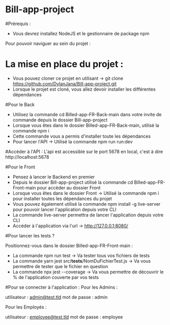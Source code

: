 # Bill-app-project

#Prérequis :
- Vous devrez installez NodeJS et le gestionnaire de package npm

Pour pouvoir naviguer au sein du projet :
# La mise en place du projet :
- Vous pouvez cloner ce projet en utilisant -> git clone https://github.com/DylanJana/Bill-app-project.git 
- Lorsque le projet est cloné, vous allez devoir installer les différentes dépendances

#Pour le Back
- Utilisez la commande cd Billed-app-FR-Back-main dans votre invite de commande depuis le dossier Bill-app-project
- Lorsque vous êtes dans le dossier Billed-app-FR-Back-main, utilisé la commande npm i
- Cette commande vous a permis d'installer toute les dépendances
- Pour lancer l'API -> Utilisé la commande npm run run:dev

#Accéder à l'API :
L'api est accessible sur le port 5678 en local, c'est à dire http://localhost:5678

#Pour le Front
- Pensez à lancer le Backend en premier
- Depuis le dossier Bill-app-project utilisé la commande cd Billed-app-FR-Front-main pour accèder au dossier Front
- Lorsque vous êtes dans le dossier Front -> Utilisé la commande npm i pour installer toutes les dépendances du projet
- Vous pouvez également utilisé la commande npm install -g live-server pour pouvoir lancer l'application depuis votre CLI
- La commande live-server permettra de lancer l'application depuis votre CLI
- Accéder à l'application via l'url -> http://127.0.0.1:8080/

#Pour lancer les tests ?

Positionnez-vous dans le dossier Billed-app-FR-Front-main :
- La commande npm run test -> Va tester tous vos fichiers de tests
- La commande yarn jest src/__tests__/NomDuFichierTest.js -> Va vous permettre de tester que le fichier en question
- La commande npx jest --coverage -> Va vous permettre de découvrir le % de l'application couverte par vos tests

#Pour se connecter à l'application :
Pour les Admins :

utilisateur : admin@test.tld 
mot de passe : admin

Pour les Employés :

utilisateur : employee@test.tld
mot de passe : employee

